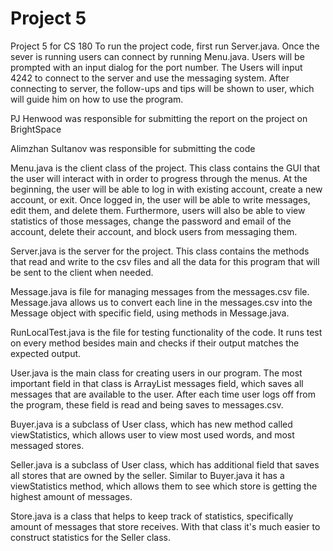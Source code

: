 # Project 5
Project 5 for CS 180 
To run the project code, first run Server.java. Once the sever is running users can 
connect by running Menu.java. Users will be prompted with an input dialog for the port number.
The Users will input 4242 to connect to the server and use the messaging system.
After connecting to server, the follow-ups and tips will be shown to user, 
which will guide him on how to use the program.

PJ Henwood was responsible for submitting the report on the project on BrightSpace

Alimzhan Sultanov was responsible for submitting the code

Menu.java is the client class of the project. This class contains the GUI that the user will interact with 
in order to progress through the menus. At the beginning, the user will be able to log in with existing account, create
a new account, or exit. Once logged in, the user will be able to write messages, edit them, and delete them.
Furthermore, users will also be able to view statistics of those messages, change the password and email of 
the account, delete their account, and block users from messaging them.

Server.java is the server for the project. This class contains the methods that read and write to the csv files 
and all the data for this program that will be sent to the client when needed.

Message.java is file for managing messages from the messages.csv file. Message.java allows us to convert
each line in the messages.csv into the Message object with specific field, using methods in Message.java.

RunLocalTest.java is the file for testing functionality of the code. It runs test on every method besides main
and checks if their output matches the expected output.

User.java is the main class for creating users in our program. The most important field in that class
is ArrayList<Message> messages field, which saves all messages that are available to the user. After
each time user logs off from the program, these field is read and being saves to messages.csv.

Buyer.java is a subclass of User class, which has new method called viewStatistics, which allows user 
to view most used words, and most messaged stores.

Seller.java is a subclass of User class, which has additional field that saves all stores that are 
owned by the seller. Similar to Buyer.java it has a viewStatistics method, which allows them to see which 
store is getting the highest amount of messages.

Store.java is a class that helps to keep track of statistics, specifically amount of messages that 
store receives. With that class it's much easier to construct statistics for the Seller class.
